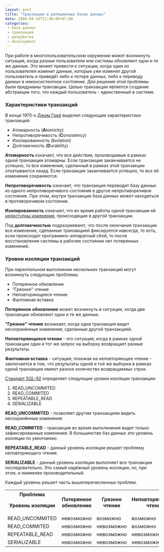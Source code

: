 ```yaml
---
layout: post
title: "Транзакции в реляционных базах данных"
date: 2009-04-24T21:49:00+07:00
categories:
 - база данных
 - транзакция
 - разработка
 - development
---
```


<div class='post'>
<style type="text/css">.nobr br { display: none }</style>

При работе в многопользовательском окружении может возникнуть ситуация, когда разные пользователи или системы обновляют одни и те же данные. Это может привести к ситуации, когда один из пользователей изменит данные, которые уже изменял другой пользователь и приведёт либо к потере данных, либо к переводу данных в неконсистентное состояние.
Для решения этой проблемы были придуманы транзакции. Целью транзакции является создание абстракции того, что каждый пользователь - единственный в системе.

<h3>Характеристики транзакций</h3>
В конце 1970-х <a href="http://en.wikipedia.org/wiki/Jim_Gray_%28computer_scientist%29">Джим Грей</a> выделил следующие характеристики транзакций:
<ul><li>Атомарность (<span style="font-weight: bold;">A</span>tomicity)
</li><li>Непротиворечивость (<span style="font-weight: bold;">C</span>onsistency)
</li><li>Изолированность (<span style="font-weight: bold;">I</span>solation)
</li><li>Долговечность (<span style="font-weight: bold;">D</span>urability)
</li></ul><span style="font-weight: bold;">Атомарность </span>означает, что все действия, производимые в рамках одной транзакции атомарны. Если транзакция заканчивается не успешно, то все изменения, сделанный в рамках этой транзакции откатываются назад. Если транзакция заканчивается успешно, то все её изменения сохраняются.

<span style="font-weight: bold;">Непротиворечивость </span>означает, что транзакция переводит базу данных из одного непротиворечивого состояния в другое непротиворечивое состояние. При этом, внутри транзакции база данных <span style="font-style: italic;">может</span> находиться в противоречивом состоянии.

<span style="font-weight: bold;">Изолированность</span> означает, что во время работы одной транзакции ей <a href="http://www.blogger.com/post-edit.g?blogID=8483146613266894707&amp;postID=831038356059470359#transaction_isolation_levels">недоступны изменения</a>, происходящие в другой транзакции.

Под <span style="font-weight: bold;">долговечностью</span> подразумевают, что после окончания транзакции все изменения, сделанные транзакцией фиксируется навсегда, то есть, если происходит программно-аппаратный сбой, то после восстановления системы в рабочее состояние нет потерянных изменений.

<a name="transaction_isolation_levels">
<h3>Уровни изоляции транзакций</h3></a>
При параллельном выполнении нескольких транзакций могут возникнуть следующие проблемы:
<ul><li>Потерянное обновление</li><li>"Грязное" чтение</li><li>Неповторяющееся чтение</li><li>Фантомная вставка</li></ul><span style="font-weight: bold;">Потерянное обновление</span> может возникнуть в ситуации, когда две транзакции обновляют одни и те же данные.

<span style="font-weight: bold;">"Грязное" чтение</span> возникает, когда одна транзакция видит несохранённые изменения, сделанные другой транзакцией.

<span style="font-weight: bold;">Неповторяющееся чтение</span> - это ситуация, когда в рамках одной транзакции один и тот же запрос на выборку возвращает разные результаты.

<span style="font-weight: bold;">Фантомная вставка</span> - ситуация, похожая на неповторяющее чтение - заключается в том, что результаты одной и той же выборки в рамках одной транзакции имеют разное количество возвращаемых строк.

<a href="http://www.contrib.andrew.cmu.edu/%7Eshadow/sql/sql1992.txt">Стандарт SQL-92</a> определяет следующие уровни изоляции транзакции:
<ol><li>READ_UNCOMMITED</li><li>READ_COMMITED</li><li>REPEATABLE_READ</li><li>SERIALIZABLE
</li></ol><span style="font-weight: bold;">READ_UNCOMMITED</span> - позволяет другим транзакциям видеть несохранённые изменения

<span style="font-weight: bold;">READ_COMMITED</span> - транзакция во время выполенения видит только зафиксированные изменения. В большинстве баз данных это уровень изоляции по умолчанию.

<span style="font-weight: bold;">REPEATABLE_READ</span> - данный уровень изоляции решает проблему неповторяющего чтения.

<span style="font-weight: bold;">SERIALIZABLE</span> - данный уровень изоляции выполняет все транзакции последовательно. Это самый надёжный уровень изоляции, но, при этом, и наименее производительный.

Каждый уровень решает часть вышеперечисленных проблем.

<div class="nobr">
<table>
<tbody><tr>
<th>Проблема

 Уровень изоляции</th>
<th>Потерянное обновление</th>
<th>Грязное чтение</th>
<th>Неповторяющееся чтение</th>
<th>Фантомная вставка</th>
</tr><tr>
<td>READ_UNCOMMITED</td>
<td>невозможно</td>
<td>возможно</td>
<td>возможно</td>
<td>возможна</td>
</tr><tr>
<td>READ_COMMITED</td>
<td>невозможно</td>
<td>невозможно</td>
<td>возможно</td>
<td>возможна</td>
</tr>
<tr>
<td>REPEATABLE_READ</td>
<td>невозможно</td>
<td>невозможно</td>
<td>невозможно</td>
<td>возможна</td>
</tr>
<tr>
<td>SERIALIZABLE</td>
<td>невозможно</td>
<td>невозможно</td>
<td>невозможно</td>
<td>невозможна</td>
</tr></tbody></table>
</div></div>
